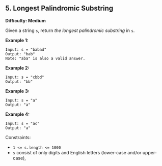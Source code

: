 ## 5. Longest Palindromic Substring

**Difficulty: Medium**

Given a string `s`, return *the longest palindromic substring* in `s`.

**Example 1:**

    Input: s = "babad"
    Output: "bab"
    Note: "aba" is also a valid answer.

**Example 2:**

    Input: s = "cbbd"
    Output: "bb"

**Example 3:**

    Input: s = "a"
    Output: "a"

**Example 4:**

    Input: s = "ac"
    Output: "a"


Constraints:

- `1 <= s.length <= 1000`
- `s` consist of only digits and English letters (lower-case and/or upper-case),